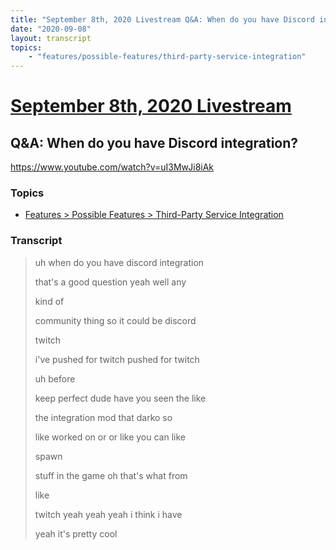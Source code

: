 ```yaml
---
title: "September 8th, 2020 Livestream Q&A: When do you have Discord integration?"
date: "2020-09-08"
layout: transcript
topics:
    - "features/possible-features/third-party-service-integration"
---
```

# [September 8th, 2020 Livestream](../2020-09-08.md)
## Q&A: When do you have Discord integration?
https://www.youtube.com/watch?v=uI3MwJi8iAk

### Topics
* [Features > Possible Features > Third-Party Service Integration](../topics/features/possible-features/third-party-service-integration.md)

### Transcript

> uh when do you have discord integration
>
> that's a good question yeah well any
>
> kind of
>
> community thing so it could be discord
>
> twitch
>
> i've pushed for twitch pushed for twitch
>
> uh before
>
> keep perfect dude have you seen the like
>
> the integration mod that darko so
>
> like worked on or or like you can like
>
> spawn
>
> stuff in the game oh that's what from
>
> like
>
> twitch yeah yeah yeah i think i have
>
> yeah it's pretty cool
>
